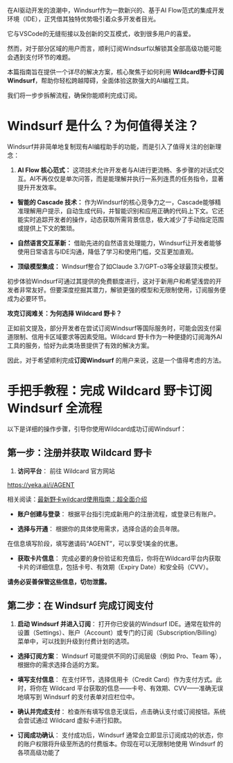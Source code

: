 在AI驱动开发的浪潮中，Windsurf作为一款新兴的、基于AI Flow范式的集成开发环境（IDE），正凭借其独特优势吸引着众多开发者目光。



它与VSCode的无缝衔接以及创新的交互模式，收到很多用户的喜爱。



然而，对于部分区域的用户而言，顺利订阅Windsurf以解锁其全部高级功能可能会遇到支付环节的难题。



本篇指南旨在提供一个详尽的解决方案，核心聚焦于如何利用 **Wildcard野卡订阅Windsurf**，帮助你轻松跨越障碍，全面体验这款强大的AI编程工具。



我们将一步步拆解流程，确保你能顺利完成订阅。



# **Windsurf 是什么？为何值得关注？**

Windsurf并非简单地复制现有AI编程助手的功能，而是引入了值得关注的创新理念：

1. **AI Flow 核心范式：** 这项技术允许开发者与AI进行更流畅、多步骤的对话式交互。AI不再仅仅是单次问答，而是能理解并执行一系列连贯的任务指令，显著提升开发效率。



* **智能的 Cascade 技术：** 作为Windsurf的核心竞争力之一，Cascade能够精准理解用户提示，自动生成代码，并智能识别和应用正确的代码上下文。它还能实时追踪开发者的操作，动态获取所需背景信息，极大减少了手动指定范围或提供上下文的繁琐。



* **自然语言交互革新：** 借助先进的自然语言处理能力，Windsurf让开发者能够使用日常语言与IDE沟通，降低了学习和使用门槛，交互更加直观。



* **顶级模型集成：** Windsurf整合了如Claude 3.7/GPT-o3等全球最顶尖模型。



初步体验Windsurf可通过其提供的免费额度进行，这对于新用户和希望浅尝的开发者非常友好。但要深度挖掘其潜力，解锁更强的模型和无限制使用，订阅服务便成为必要环节。



**攻克订阅难关：为何选择 Wildcard 野卡？**

正如前文提及，部分开发者在尝试订阅Windsurf等国际服务时，可能会因支付渠道限制、信用卡区域要求等因素受阻。Wildcard 野卡作为一种便捷的订阅海外AI工具的服务，恰好为此类场景提供了有效的解决方案。



因此，对于希望顺利完成**订阅Windsurf** 的用户来说，这是一个值得考虑的方法。



# **手把手教程：完成 Wildcard 野卡订阅 Windsurf 全流程**

以下是详细的操作步骤，引导你使用Wildcard成功订阅Windsurf：

## **第一步：注册并获取 Wildcard 野卡**

1. **访问平台**： 前往 Wildcard 官方网站

https://yeka.ai/i/AGENT

相关阅读：[最新野卡wildcard使用指南：超全面介绍](https://www.fengshengyusheng.cn/%e6%9c%80%e6%96%b0%e9%87%8e%e5%8d%a1wildcard%e4%bd%bf%e7%94%a8%e6%8c%87%e5%8d%97%ef%bc%9a%e8%b6%85%e5%85%a8%e9%9d%a2%e4%bb%8b%e7%bb%8d/)



* **账户创建与登录**： 根据平台指引完成新用户的注册流程，或登录已有账户。



* **选择与开通**： 根据你的具体使用需求，选择合适的会员年限。



在信息填写阶段，填写邀请码“AGENT”，可以享受1美金的优惠。



* **获取卡片信息**： 完成必要的身份验证和充值后，你将在Wildcard平台内获取卡片的详细信息，包括卡号、有效期（Expiry Date）和安全码（CVV）。



**请务必妥善保管这些信息，切勿泄露。**



## **第二步：在 Windsurf 完成订阅支付**

1. **启动 Windsurf 并进入订阅**： 打开你已安装的Windsurf IDE。通常在软件的设置（Settings）、账户（Account）或专门的订阅（Subscription/Billing）菜单中，可以找到升级到付费计划的选项。



* **选择订阅方案**： Windsurf 可能提供不同的订阅层级（例如 Pro、Team 等），根据你的需求选择合适的方案。



* **填写支付信息**： 在支付环节，选择信用卡（Credit Card）作为支付方式。此时，将你在 Wildcard 平台获取的信息——卡号、有效期、CVV——准确无误地填写到 Windsurf 的支付表单对应栏位中。



* **确认并完成支付**： 检查所有填写信息无误后，点击确认支付或订阅按钮。系统会尝试通过 Wildcard 虚拟卡进行扣款。



* **订阅成功确认**： 支付成功后，Windsurf 通常会立即显示订阅成功的状态，你的账户权限将升级至所选的付费版本。你现在可以无限制地使用 Windsurf 的各项高级功能了
